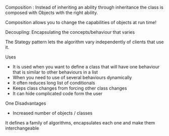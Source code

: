 Composition : Instead of inheriting
an ability through inheritance the class is composed
with Objects with the right ability.

Composition allows you to change the capabilities of
 objects at run time!

Decoupling: Encapsulating the concepts/behaviour that varies 

The Stategy pattern lets the algorithm vary independently of clients that use it.

Uses
* It is used when you want to define a class that will have one behaviour that is similar to other behaviours in a list
* When you need to use of several behaviours dynamically
* It often reduces long list of conditionals
* Keeps class changes from forcing other class changes
* It can hide complicated code form the user

One Disadvantages
* Increased number of objects / classes

It defines a family of algorithms, encapsulates each one and make them interchangeable



